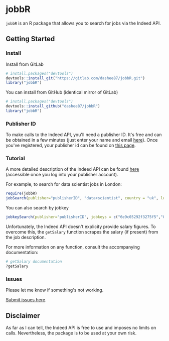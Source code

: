 jobbR
=====

`jobbR` is an R package that allows you to search for jobs via the Indeed API.

Getting Started
---------------

### Install

Install from GitLab

``` r
# install.packages("devtools")
devtools::install_git("https://gitlab.com/dashee87/jobbR.git")
library("jobbR")
```

You can install from GitHub (identical mirror of GitLab)

``` r
# install.packages("devtools")
devtools::install_github("dashee87/jobbR")
library("jobbR")
```

### Publisher ID

To make calls to the Indeed API, you'll need a publisher ID. It's free and can be obtained in a few minutes (just enter your name and email [here](https://secure.indeed.com/account/register)). Once you've registered, your publisher id can be found on [this page](https://ads.indeed.com/jobroll/xmlfeed).

### Tutorial

A more detailed description of the Indeed API can be found [here](https://ads.indeed.com/jobroll/xmlfeed) (accessible once you log into your publisher account).

For example, to search for data scientist jobs in London:

``` r
require(jobbR)
jobSearch(publisher="publisherID", "data+scientist", country = "uk", location = "london")
```

You can also search by jobkey

``` r
jobkeySearch(publisher="publisherID", jobkeys = c("6e9c05292f3275f5","031c1652b9692d2e"))
```

Unfortunately, the Indeed API doesn't explicity provide salary figures. To overcome this, the `getSalary` function scrapes the salary (if present) from the job description.

For more information on any function, consult the accompanying documentation:

``` r
# getSalary documentation
?getSalary
```

### Issues

Please let me know if something's not working.

[Submit issues here](https://github.com/dashee87/jobbR/issues).

Disclaimer
----------

As far as I can tell, the Indeed API is free to use and imposes no limits on calls. Nevertheless, the package is to be used at your own risk.
